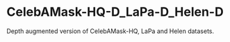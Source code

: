 # CelebAMask-HQ-D_LaPa-D_Helen-D

Depth augmented version of CelebAMask-HQ, LaPa and Helen datasets.
